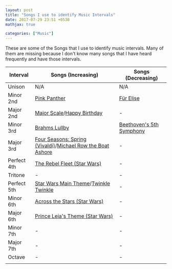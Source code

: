 ```yaml
---
layout: post
title: "Songs I use to identify Music Intervals"
date: 2017-07-29 23:51 +0530
mathjax: true

categories: ["Music"]
---
```

These are some of the Songs that I use to identify music intervals. Many of them are missing because I don't know many songs that I have heard frequently and have those intervals.

| Interval    | Songs (Increasing)                                           | Songs (Decreasing)                                       |
| ----------- | ------------------------------------------------------------ | -------------------------------------------------------- |
| Unison      | N/A                                                          | N/A                                                      |
| Minor 2nd   | [Pink Panther](https://youtu.be/HhHwnrlZRus?t=10s)           | [Für Elise](https://youtu.be/Lkcvrxj0eLY)                |
| Major 2nd   | [Major Scale](https://youtu.be/QDWKzG5oaog?t=7s)/[Happy Birthday](https://youtu.be/_z-1fTlSDF0?t=3s) | -                                                        |
| Minor 3rd   | [Brahms Lullby](https://youtu.be/uvO-v4u5DYU?t=7s)           | [Beethoven's 5th Symphony](https://youtu.be/fOk8Tm815lE) |
| Major 3rd   | [Four Seasons: Spring (Vivaldi)](https://youtu.be/GRxofEmo3HA)/[Michael Row the Boat Ashore](https://youtu.be/Yp-lX7F5E2M) | -                                                        |
| Perfect 4th | [The Rebel Fleet (Star Wars)](https://youtu.be/DczKNnP2XoQ?t=2s) | -                                                        |
| Tritone     | -                                                            | -                                                        |
| Perfect 5th | [Star Wars Main Theme](https://youtu.be/_D0ZQPqeJkk?t=8s)/[Twinkle Twinkle](https://youtu.be/yCjJyiqpAuU?t=19s) | -                                                        |
| Minor 6th   | [Across the Stars (Star Wars)](https://youtu.be/XGLqYr-pUvM?t=12s) | -                                                        |
| Major 6th   | [Prince Leia's Theme (Star Wars)](https://youtu.be/aQIyDKM_heo) | -                                                        |
| Minor 7th   | -                                                            | -                                                        |
| Major 7th   | -                                                            | -                                                        |
| Octave      | -                                                            | -                                                        |
|             |                                                              |                                                          |
